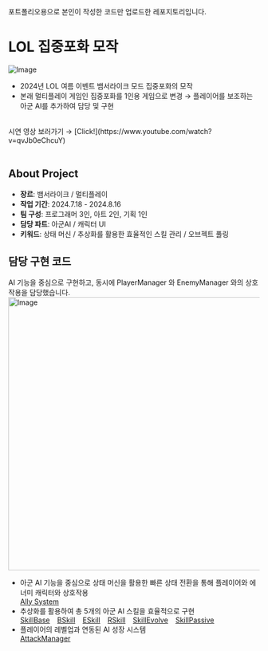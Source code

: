 포트폴리오용으로 본인이 작성한 코드만 업로드한 레포지토리입니다.

# LOL 집중포화 모작
![Image](https://github.com/user-attachments/assets/0c313b28-1a03-429b-b14b-a59a6c1bcd69)
- 2024년 LOL 여름 이벤트 뱀서라이크 모드 집중포화의 모작
- 본래 멀티플레이 게임인 집중포화를 1인용 게임으로 변경
        → 플레이어를 보조하는 아군 AI를 추가하여 담당 및 구현
<br/>
시연 영상 보러가기 → [Click!](https://www.youtube.com/watch?v=qvJb0eChcuY)
<br/>
<br/>

## About Project
- **장르**: 뱀서라이크 / 멀티플레이
- **작업 기간**: 2024.7.18 - 2024.8.16
- **팀 구성**: 프로그래머 3인, 아트 2인, 기획 1인
- **담당 파트**: 아군AI / 캐릭터 UI
- **키워드**: 상태 머신 / 추상화를 활용한 효율적인 스킬 관리 / 오브젝트 풀링

## 담당 구현 코드
AI 기능을 중심으로 구현하고, 동시에 PlayerManager 와 EnemyManager 와의 상호작용을 담당했습니다.
<img width="791" height="548" alt="Image" src="https://github.com/user-attachments/assets/76e7ad7c-9267-48ec-8bde-3b7a1319549a" />

- 아군 AI 기능을 중심으로 상태 머신을 활용한 빠른 상태 전환을 통해 플레이어와 에너미 캐릭터와 상호작용 <br/>
[Ally System](https://github.com/anditsoon/JipJoongPoHwa/tree/main/2.%20System)
- 추상화를 활용하여 총 5개의 아군 AI 스킬을 효율적으로 구현 <br/>
  [SkillBase](https://github.com/anditsoon/JipJoongPoHwa/blob/main/1.%20Combat/SkillBase.cs) &ensp; [BSkill](https://github.com/anditsoon/JipJoongPoHwa/blob/main/1.%20Combat/BSkill.cs) &ensp; [ESkill](https://github.com/anditsoon/JipJoongPoHwa/blob/main/1.%20Combat/ESkill.cs) &ensp; [RSkill](https://github.com/anditsoon/JipJoongPoHwa/blob/main/1.%20Combat/RSkill.cs) &ensp; [SkillEvolve](https://github.com/anditsoon/JipJoongPoHwa/blob/main/1.%20Combat/SkillEvolve.cs) &ensp; [SkillPassive](https://github.com/anditsoon/JipJoongPoHwa/blob/main/1.%20Combat/SkillPassive.cs)
- 플레이어의 레벨업과 연동된 AI 성장 시스템 <br/>
  [AttackManager](https://github.com/anditsoon/JipJoongPoHwa/blob/main/1.%20Combat/AttackManager.cs)
